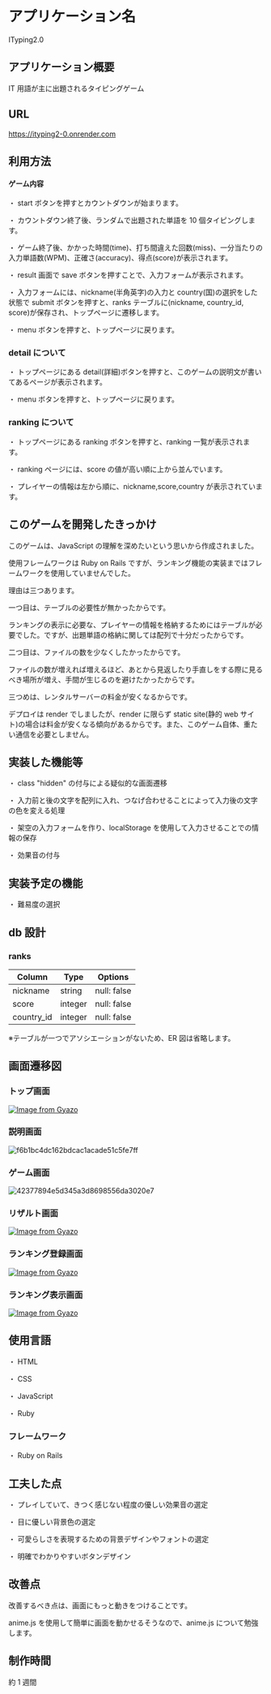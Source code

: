 # アプリケーション名

ITyping2.0

## アプリケーション概要

IT 用語が主に出題されるタイピングゲーム

## URL

https://ityping2-0.onrender.com

## 利用方法

#### ゲーム内容

・ start ボタンを押すとカウントダウンが始まります。

・ カウントダウン終了後、ランダムで出題された単語を 10 個タイピングします。

・ ゲーム終了後、かかった時間(time)、打ち間違えた回数(miss)、一分当たりの入力単語数(WPM)、正確さ(accuracy)、得点(score)が表示されます。

・ result 画面で save ボタンを押すことで、入力フォームが表示されます。

・ 入力フォームには、nickname(半角英字)の入力と country(国)の選択をした状態で submit ボタンを押すと、ranks テーブルに(nickname, country_id, score)が保存され、トップページに遷移します。

・ menu ボタンを押すと、トップページに戻ります。

### detail について

・ トップページにある detail(詳細)ボタンを押すと、このゲームの説明文が書いてあるページが表示されます。

・ menu ボタンを押すと、トップページに戻ります。

### ranking について

・ トップページにある ranking ボタンを押すと、ranking 一覧が表示されます。

・ ranking ページには、score の値が高い順に上から並んでいます。

・ プレイヤーの情報は左から順に、nickname,score,country が表示されています。

## このゲームを開発したきっかけ

このゲームは、JavaScript の理解を深めたいという思いから作成されました。

使用フレームワークは Ruby on Rails ですが、ランキング機能の実装まではフレームワークを使用していませんでした。

理由は三つあります。

一つ目は、テーブルの必要性が無かったからです。

ランキングの表示に必要な、プレイヤーの情報を格納するためにはテーブルが必要でした。ですが、出題単語の格納に関しては配列で十分だったからです。

二つ目は、ファイルの数を少なくしたかったからです。

ファイルの数が増えれば増えるほど、あとから見返したり手直しをする際に見るべき場所が増え、手間が生じるのを避けたかったからです。

三つめは、レンタルサーバーの料金が安くなるからです。

デプロイは render でしましたが、render に限らず static site(静的 web サイト)の場合は料金が安くなる傾向があるからです。また、このゲーム自体、重たい通信を必要としません。

## 実装した機能等

・ class "hidden" の付与による疑似的な画面遷移

・ 入力前と後の文字を配列に入れ、つなげ合わせることによって入力後の文字の色を変える処理

・ 架空の入力フォームを作り、localStorage を使用して入力させることでの情報の保存

・ 効果音の付与

## 実装予定の機能

・ 難易度の選択

## db 設計

### ranks

| Column     | Type    | Options     |
| ---------- | ------- | ----------- |
| nickname   | string  | null: false |
| score      | integer | null: false |
| country_id | integer | null: false |

※テーブルが一つでアソシエーションがないため、ER 図は省略します。

## 画面遷移図

### トップ画面

[![Image from Gyazo](https://i.gyazo.com/ba92c5b0316abe6706c7c33c2489b7cf.png)](https://gyazo.com/ba92c5b0316abe6706c7c33c2489b7cf)

### 説明画面

![f6b1bc4dc162bdcac1acade51c5fe7ff](https://github.com/komachihashimoto/ITyping2.0/assets/146046934/4ed06425-0eee-4f1b-8ff6-9a4a187c7df7)

### ゲーム画面

![42377894e5d345a3d8698556da3020e7](https://github.com/komachihashimoto/ITyping2.0/assets/146046934/e9deff4d-28fc-4b7d-9c47-b72b1c4cc891)

### リザルト画面

[![Image from Gyazo](https://i.gyazo.com/45601c4aaf581a100f5f1151a1d440af.png)](https://gyazo.com/45601c4aaf581a100f5f1151a1d440af)

### ランキング登録画面

[![Image from Gyazo](https://i.gyazo.com/81b2453af8fe1642fc35743421854f11.png)](https://gyazo.com/81b2453af8fe1642fc35743421854f11)

### ランキング表示画面

[![Image from Gyazo](https://i.gyazo.com/98ec5552086d6162f10a84ab573e17dd.png)](https://gyazo.com/98ec5552086d6162f10a84ab573e17dd)

## 使用言語

・ HTML

・ CSS

・ JavaScript

・ Ruby

### フレームワーク

・ Ruby on Rails

## 工夫した点

・ プレイしていて、きつく感じない程度の優しい効果音の選定

・ 目に優しい背景色の選定

・ 可愛らしさを表現するための背景デザインやフォントの選定

・ 明確でわかりやすいボタンデザイン

## 改善点

改善するべき点は、画面にもっと動きをつけることです。

anime.js を使用して簡単に画面を動かせるそうなので、anime.js について勉強します。

## 制作時間

約 1 週間
